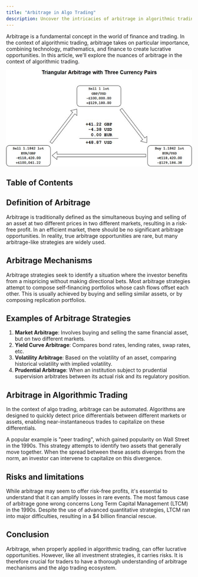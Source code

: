 ```yaml
---
title: "Arbitrage in Algo Trading"
description: Uncover the intricacies of arbitrage in algorithmic trading, a profitable strategy that combines technology, mathematics, and finance. Explore various types of arbitrage strategies and their applications, as well as risks to be aware of. Dive into our extensive database for advanced strategies and resources to help you capitalize on market inefficiencies.
---
```


Arbitrage is a fundamental concept in the world of finance and trading. In the context of algorithmic trading, arbitrage takes on particular importance, combining technology, mathematics, and finance to create lucrative opportunities. In this article, we'll explore the nuances of arbitrage in the context of algorithmic trading.

![Untitled](images/Untitled.png)

## Table of Contents

## Definition of Arbitrage

Arbitrage is traditionally defined as the simultaneous buying and selling of an asset at two different prices in two different markets, resulting in a risk-free profit. In an efficient market, there should be no significant arbitrage opportunities. In reality, true arbitrage opportunities are rare, but many arbitrage-like strategies are widely used.

## Arbitrage Mechanisms

Arbitrage strategies seek to identify a situation where the investor benefits from a mispricing without making directional bets. Most arbitrage strategies attempt to compose self-financing portfolios whose cash flows offset each other. This is usually achieved by buying and selling similar assets, or by composing replication portfolios.

## Examples of Arbitrage Strategies

1. **Market Arbitrage**: Involves buying and selling the same financial asset, but on two different markets.
2. **Yield Curve Arbitrage**: Compares bond rates, lending rates, swap rates, etc.
3. **Volatility Arbitrage**: Based on the volatility of an asset, comparing historical volatility with implied volatility.
4. **Prudential Arbitrage**: When an institution subject to prudential supervision arbitrates between its actual risk and its regulatory position.

## Arbitrage in Algorithmic Trading

In the context of algo trading, arbitrage can be automated. Algorithms are designed to quickly detect price differentials between different markets or assets, enabling near-instantaneous trades to capitalize on these differentials.

A popular example is "peer trading", which gained popularity on Wall Street in the 1990s. This strategy attempts to identify two assets that generally move together. When the spread between these assets diverges from the norm, an investor can intervene to capitalize on this divergence.

## Risks and limitations

While arbitrage may seem to offer risk-free profits, it's essential to understand that it can amplify losses in rare events. The most famous case of arbitrage gone wrong concerns Long Term Capital Management (LTCM) in the 1990s. Despite the use of advanced quantitative strategies, LTCM ran into major difficulties, resulting in a $4 billion financial rescue.

## Conclusion

Arbitrage, when properly applied in algorithmic trading, can offer lucrative opportunities. However, like all investment strategies, it carries risks. It is therefore crucial for traders to have a thorough understanding of arbitrage mechanisms and the algo trading ecosystem.
